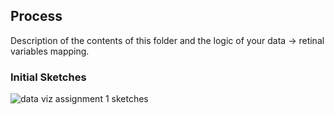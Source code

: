 ## Process

Description of the contents of this folder and the logic of your data → retinal variables mapping.

### Initial Sketches

![data viz assignment 1 sketches](https://user-images.githubusercontent.com/42682406/45270616-62fd4300-b46d-11e8-8c0e-496a35400f8c.jpg)
